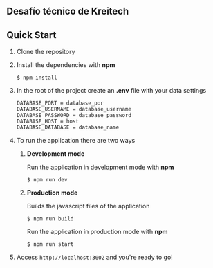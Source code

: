 ## Desafío técnico de Kreitech

## Quick Start

1. Clone the repository

2. Install the dependencies with **npm**

   ```
   $ npm install
   ```

3. In the root of the project create an **.env** file with your data settings

   ```
   DATABASE_PORT = database_por 
   DATABASE_USERNAME = database_username
   DATABASE_PASSWORD = database_password
   DATABASE_HOST = host
   DATABASE_DATABASE = database_name
   ```

4. To run the application there are two ways

   1. **Development mode**

      Run the application in development mode with **npm**

      ```
      $ npm run dev
      ```

   2. **Production mode**

      Builds the javascript files of the application

      ```
      $ npm run build
      ```

      Run the application in production mode with **npm**

      ```
      $ npm run start
      ```

5. Access `http://localhost:3002` and you're ready to go!
